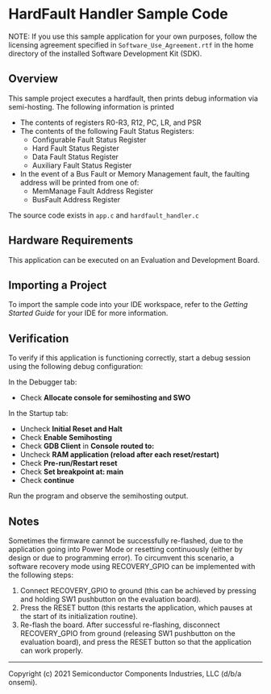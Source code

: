 HardFault Handler Sample Code
=============================

NOTE: If you use this sample application for your own purposes, follow
      the licensing agreement specified in `Software_Use_Agreement.rtf`
      in the home directory of the installed Software
      Development Kit (SDK).

Overview
--------
This sample project executes a hardfault, then prints debug information via semi-hosting.
The following information is printed
- The contents of registers R0-R3, R12, PC, LR, and PSR
- The contents of the following Fault Status Registers:
  - Configurable Fault Status Register
  - Hard Fault Status Register
  - Data Fault Status Register
  - Auxiliary Fault Status Register
- In the event of a Bus Fault or Memory Management fault, the faulting address
  will be printed from one of:
  - MemManage Fault Address Register
  - BusFault Address Register


The source code exists in `app.c` and `hardfault_handler.c`

Hardware Requirements
---------------------
This application can be executed on an Evaluation and Development Board.

Importing a Project
-------------------
To import the sample code into your IDE workspace, refer to the
*Getting Started Guide* for your IDE for more information.

Verification
------------
To verify if this application is functioning correctly, start a debug session
using the following debug configuration:

In the Debugger tab:

- Check **Allocate console for semihosting and SWO**

In the Startup tab:

- Uncheck **Initial Reset and Halt**
- Check **Enable Semihosting**
- Check **GDB Client** in **Console routed to:**
- Uncheck **RAM application (reload after each reset/restart)**
- Check **Pre-run/Restart reset**
- Check **Set breakpoint at: main**
- Check **continue**

Run the program and observe the semihosting output.

Notes
-----
Sometimes the firmware cannot be successfully re-flashed, due to the
application going into Power Mode or resetting continuously (either by design
or due to programming error). To circumvent this scenario, a software recovery
mode using RECOVERY_GPIO can be implemented with the following steps:

1.  Connect RECOVERY_GPIO to ground (this can be achieved by pressing and holding 
    SW1 pushbutton on the evaluation board).
2.  Press the RESET button (this restarts the application, which pauses at the
    start of its initialization routine).
3.  Re-flash the board. After successful re-flashing, disconnect RECOVERY_GPIO 
    from ground (releasing SW1 pushbutton on the evaluation board), and press the 
    RESET button so that the application can work properly.

***
Copyright (c) 2021 Semiconductor Components Industries, LLC
(d/b/a onsemi).
